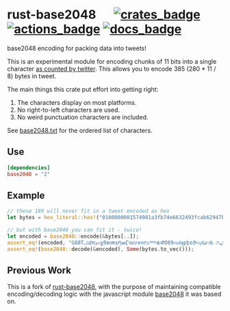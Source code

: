 # rust-base2048 &emsp; [![crates_badge]][crates_url] [![actions_badge]][actions_url] [![docs_badge]][docs_url]


[actions_badge]: https://github.com/LLFourn/rust-base2048/workflows/Rust/badge.svg
[actions_url]: https://github.com/LLFourn/rust-base2048/actions
[crates_badge]: https://img.shields.io/crates/v/base2048.svg
[crates_url]: https://crates.io/crates/base2048
[docs_badge]: https://docs.rs/base2048/badge.svg
[docs_url]: https://docs.rs/base2048

base2048 encoding for packing data into tweets!

This is an experimental module for encoding chunks of 11 bits into a single character [as
counted by twitter](https://developer.twitter.com/en/docs/basics/counting-characters).
This allows you to encode 385 (280 * 11  / 8) bytes in tweet.

The main things this crate put effort into getting right:

1. The characters display on most platforms.
2. No right-to-left characters are used.
3. No weird punctuation characters are included.

See [base2048.txt](./base2048.txt) for the ordered list of characters.

## Use

``` toml
[dependencies]
base2048 = "2"
```

## Example

```rust
// these 189 will never fit in a tweet encoded as hex
let bytes = hex_literal::hex!("0100000001574981a3fb74e6632493fcab62947b07a6c228c2b9d840893ff1e7c4f143723c010000006a47304402201f2fc511e390f5dcecf5f0fcb627faff9c0acec671bf372c49e30b43cab048ff02200a10eefea2f2c7b1c5a1603b73dc4d3175b9a416db0acfedf9bf443c0be219c90121031132f6c2139c199a18bfe1fb7f7eb5d1daaf8d4d2e03bf11e833a13e62268fb5ffffffff01eda54e020000000017a914582e495bd15671cc7344ff54104a4d3e6468fff08700000000");

// but with base2048 you can fit it - twice!
let encoded = base2048::encode(&bytes[..]);
assert_eq!(encoded, "G88TݢథघܕภɣΘစ୲ԙນཏఱӶૹଙĸਆಐྌ༤ɶऑO89ચฝӈƿþ٥Ց༨ӆ௧ມଏҟ۰ߔߕܢתಆई೭נ৬ࡃƮփԏྈࡖȻƬߑࢰףଣϭלݵҔΦ౼ஆਮ୷వਅබභƾߢ෬ೲҨҶМঙඎҹযೡࡇߕʗజထறඋޡխسѽࡤਓݟҙǀਭەၕၕရғ੨ܡߗ88ƑਰࢪϾԞཊૠʀѩȹ๙ƹզՅಛघྊɺ88Đ");
assert_eq!(base2048::decode(&encoded), Some(bytes.to_vec()));
```

## Previous Work

This is a fork of [rust-base2048](https://github.com/LLFourn/rust-base2048), with the purpose of maintaining compatible
encoding/decoding logic with the javascript module [base2048](https://github.com/qntm/base2048) it was based on.
